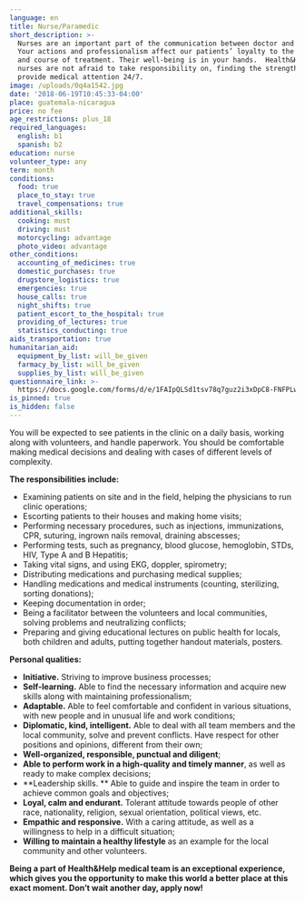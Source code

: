 ```yaml
---
language: en
title: Nurse/Paramedic
short_description: >-
  Nurses are an important part of the communication between doctor and patient.
  Your actions and professionalism affect our patients’ loyalty to the clinic
  and course of treatment. Their well-being is in your hands.  Health&Help’s
  nurses are not afraid to take responsibility on, finding the strength to
  provide medical attention 24/7.
image: /uploads/0q4a1542.jpg
date: '2018-06-19T10:45:33-04:00'
place: guatemala-nicaragua
price: no fee
age_restrictions: plus_18
required_languages:
  english: b1
  spanish: b2
education: nurse
volunteer_type: any
term: month
conditions:
  food: true
  place_to_stay: true
  travel_compensations: true
additional_skills:
  cooking: must
  driving: must
  motorcycling: advantage
  photo_video: advantage
other_conditions:
  accounting_of_medicines: true
  domestic_purchases: true
  drugstore_logistics: true
  emergencies: true
  house_calls: true
  night_shifts: true
  patient_escort_to_the_hospital: true
  providing_of_lectures: true
  statistics_conducting: true
aids_transportation: true
humanitarian_aid:
  equipment_by_list: will_be_given
  farmacy_by_list: will_be_given
  supplies_by_list: will_be_given
questionnaire_link: >-
  https://docs.google.com/forms/d/e/1FAIpQLSd1tsv78q7guz2i3xDpC8-FNFPLwfeDJmOkOhgqxLG_9rFojw/viewform
is_pinned: true
is_hidden: false
---
```

You will be expected to see patients in the clinic on a daily basis, working along with volunteers, and handle paperwork. You should be comfortable making medical decisions and dealing with cases of different levels of complexity.

**The responsibilities include:**

* Examining patients on site and in the field, helping the physicians to run clinic operations;
* Escorting patients to their houses and making home visits;
* Performing necessary procedures, such as injections, immunizations, CPR, suturing, ingrown nails removal, draining abscesses;
* Performing tests, such as pregnancy, blood glucose, hemoglobin, STDs, HIV, Type A and B Hepatitis;
* Taking vital signs, and using EKG, doppler, spirometry;
* Distributing medications and purchasing medical supplies;
* Handling medications and medical instruments (counting, sterilizing, sorting donations);
* Keeping documentation in order;
* Being a facilitator between the volunteers and local communities, solving problems and neutralizing conflicts;
* Preparing and giving educational lectures on public health for locals, both children and adults, putting together handout materials, posters.

**Personal qualities:**

* **Initiative.** Striving to improve business processes;
* **Self-learning.** Able to find the necessary information and acquire new skills along with maintaining professionalism;
* **Adaptable.** Able to feel comfortable and confident in various situations, with new people and in unusual life and work conditions;
* **Diplomatic, kind, intelligent.** Able to deal with all team members and the local community, solve and prevent conflicts. Have respect for other positions and opinions, different from their own;
* **Well-organized, responsible, punctual and diligent**;
* **Able to perform work in a high-quality and timely manner**, as well as ready to make complex decisions;
* **Leadership skills.
  ** Able to guide and inspire the team in order to achieve common goals and objectives;
* **Loyal, calm and endurant.** Tolerant attitude towards people of other race, nationality, religion, sexual orientation, political views, etc.
* **Empathic and responsive.** With a caring attitude, as well as a willingness to help in a difficult situation;
* **Willing to maintain a healthy lifestyle** as an example for the local community and other volunteers.

**Being a part of Health&Help medical team is an exceptional experience, which gives you the opportunity to make this world a better place at this exact moment. Don’t wait another day, apply now!**
